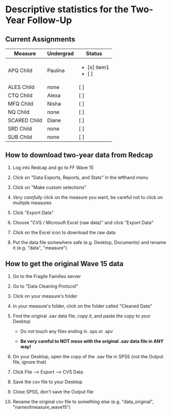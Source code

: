 # Descriptive statistics for the Two-Year Follow-Up

## Current Assignments

| Measure  | Undergrad | Status |
| --- | --- | --- |
| APQ Child | Paulina | <ul><li>[x] item1</li><li>[ ]|
| ALES Child | none | [ ] |
| CTQ Child | Alexa | [ ] |
| MFQ Child | Nisha | [ ] |
| NQ Child | none | [ ] |
| SCARED Child | Diane | [ ] |
| SRD Child | none | [ ] |
| SUB Child | none | [ ] |


## How to download two-year data from Redcap

1. Log into Redcap and go to FF Wave 15

2. Click on "Data Exports, Reports, and Stats" in the lefthand menu

3. Click on "Make custom selections"

4. *Very carefully* click on the measure you want, be careful not to click on multiple measures

5. Click "Export Data"

6. Choose "CVS / Microsoft Excel (raw data)" and click "Export Data"

7. Click on the Excel icon to download the raw data

8. Put the data file somewhere safe (e.g. Desktop, Documents) and rename it (e.g. "data", "measure")

## How to get the original Wave 15 data

1. Go to the Fragile Families server

2. Go to "Data Cleaning Protocol"

3. Click on your measure's folder

4. In your measure's folder, click on the folder called "Cleaned Data"

5. Find the original .sav data file, *copy it*, and paste *the copy* to your Desktop

   * Do not touch any files ending in .sps or .spv
  
   * **Be very careful to NOT mess with the original .sav data file in ANY way!**
  
6. On your Desktop, open the copy of the .sav file in SPSS (not the Output file, ignore that)

7. Click File --> Export --> CVS Data

8. Save the csv file to your Desktop

9. Close SPSS, don't save the Output file

10. Rename the original csv file to something else (e.g. "data_original", "nameofmeasure_wave15")

